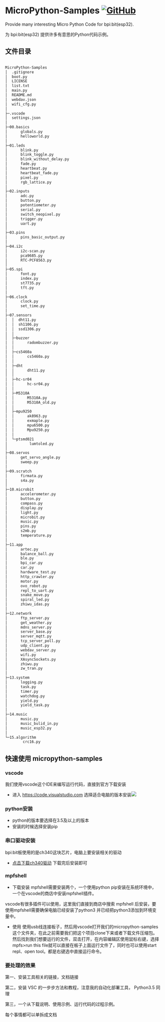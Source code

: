 # MicroPython-Samples [![GitHub](https://img.shields.io/github/license/mashape/apistatus.svg?style=for-the-badge)](./LICENSE)

Provide many interesting Micro Python Code for bpi:bit(esp32).

为 bpi:bit(esp32) 提供许多有意思的Python代码示例。

## 文件目录

```txt

MicroPython-Samples
│  .gitignore
│  boot.py
│  LICENSE
│  list.txt
│  main.py
│  README.md
│  webdav.json
│  wifi_cfg.py
│  
├─.vscode
│  settings.json
│
├─00.basics
│      globals.py
│      helloworld.py
│
├─01.leds
│      blink.py
│      blink_toggle.py
│      blink_without_delay.py
│      fade.py
│      heartbeat.py
│      heartbeat_fade.py
│      pixel.py
│      rgb_lattice.py
│
├─02.inputs
│      adc.py
│      button.py
│      potentiometer.py
│      serial.py
│      switch_neopixel.py
│      trigger.py
│      uart.py
│
├─03.pins
│      pins_basic_output.py
│
├─04.i2c
│      i2c-scan.py
│      pca9685.py
│      RTC-PCF8563.py
│
├─05.spi
│      font.py
│      index.py
│      st7735.py
│      tft.py
│
├─06.clock
│      clock.py
│      set_time.py
│
├─07.sensors
│  │  dht11.py
│  │  sh1106.py
│  │  ssd1306.py
│  │  
│  ├─buzzer
│  │      radombuzzer.py
│  │
│  ├─cs5460a
│  │      cs5460a.py
│  │
│  ├─dht
│  │      dht11.py
│  │
│  ├─hc-sr04
│  │      hc-sr04.py
│  │
│  ├─M5310A
│  │      M5310A.py
│  │      M5310A_old.py
│  │
│  ├─mpu9250
│  │      ak8963.py
│  │      exmaple.py
│  │      mpu6500.py
│  │      Mpu9250.py
│  │
│  └─ptsmd021
│          lumtoled.py
│
├─08.servos
│      get_servo_angle.py
│      sweep.py
│
├─09.scratch
│      firmata.py
│      s4a.py
│
├─10.microbit
│      accelerometer.py
│      button.py
│      compass.py
│      display.py
│      light.py
│      microbit.py
│      music.py
│      pins.py
│      s2mb.py
│      temperature.py
│
├─11.app
│      artec.py
│      balance_ball.py
│      ble.py
│      bpi_car.py
│      car.py
│      hardware_test.py
│      http_crawler.py
│      motor.py
│      ovo_robot.py
│      repl_to_uart.py
│      snake_move.py
│      spiral_led.py
│      zhiwu_idas.py
│
├─12.network
│      ftp_server.py
│      get_weather.py
│      mdns_server.py
│      server_base.py
│      server_mqtt.py
│      tcp_server_poll.py
│      udp_client.py
│      webdav_server.py
│      wifi.py
│      XAsyncSockets.py
│      zhiwu.py
│      zw_tran.py
│
├─13.system
│      logging.py
│      task.py
│      timer.py
│      watchdog.py
│      yield.py
│      yield_task.py
│
├─14.music
│      music.py
│      music_bulid_in.py
│      music_esp32.py
│
└─15.algorithm
        crc16.py

```

## 快速使用 micropython-samples

### vscode

我们使用vscode这个IDE来编写运行代码，直接到官方下载安装 
- 进入   https://code.visualstudio.com   选择适合电脑的版本安装![](photo/vscode.png)

### python安装

- python的版本要选择在3.5及以上的版本
- 安装的时候选择安装pip

### 串口驱动安装

bpi:bit板使用的是ch340这块芯片，电脑上要安装相关的驱动

- [点击下载ch340驱动](http://www.wch.cn/downloads/file/65.html)
  下载完后安装即可

### mpfshell

- 下载安装
mpfshell需要安装两个，一个使用python pip安装在系统环境中，一个在vscode的商店中安装mpfshell插件。

vscode有很多插件可以使用，这里我们直接到商店中搜索 mpfshell 后安装，要使用mpfshell需要确保电脑已经安装了python3 并已经把python3添加到环境变量中。

- 使用
  使用usb线连接板子，然后用vscode打开我们的micropython-samples这个文件夹，在此之前需要我们把这个项目clone下来或者下载文件压缩包。然后找到我们想要运行的文件，双击打开，在内容编辑区使用鼠标右键，选择mpfs>run this file就可以直接在板子上面运行文件了，同时也可以使用start repl、open tool。都是右键选中直接运行命令。

### 要处理的效果

第一、安装工具相关的链接，文档链接

第二，安装 VSC 的一步步方法和教程，注意我的自动化部署工具， Python3.5 同理

第三，一个从下载说明、使用示例、运行代码的过程示例。

每个事情都可以单拆成文档



